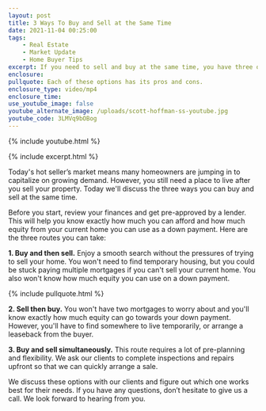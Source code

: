 ```yaml
---
layout: post
title: 3 Ways To Buy and Sell at the Same Time
date: 2021-11-04 00:25:00
tags:
    - Real Estate
    - Market Update
    - Home Buyer Tips
excerpt: If you need to sell and buy at the same time, you have three options.
enclosure:
pullquote: Each of these options has its pros and cons.
enclosure_type: video/mp4
enclosure_time:
use_youtube_image: false
youtube_alternate_image: /uploads/scott-hoffman-ss-youtube.jpg
youtube_code: 3LMVq9bOBog
---
```

{% include youtube.html %}

{% include excerpt.html %}

Today's hot seller’s market means many homeowners are jumping in to capitalize on growing demand. However, you still need a place to live after you sell your property. Today we'll discuss the three ways you can buy and sell at the same time.

Before you start, review your finances and get pre-approved by a lender. This will help you know exactly how much you can afford and how much equity from your current home you can use as a down payment. Here are the three routes you can take:

**1\. Buy and then sell.** Enjoy a smooth search without the pressures of trying to sell your home. You won't need to find temporary housing, but you could be stuck paying multiple mortgages if you can't sell your current home. You also won't know how much equity you can use on a down payment.

{% include pullquote.html %}

**2\. Sell then buy.** You won't have two mortgages to worry about and you'll know exactly how much equity can go towards your down payment. However, you'll have to find somewhere to live temporarily, or arrange a leaseback from the buyer.

**3\. Buy and sell simultaneously.** This route requires a lot of pre-planning and flexibility. We ask our clients to complete inspections and repairs upfront so that we can quickly arrange a sale.

We discuss these options with our clients and figure out which one works best for their needs. If you have any questions, don’t hesitate to give us a call. We look forward to hearing from you.
